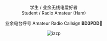 <p align="center">学生 / 业余无线电爱好者<br>Student / Radio Amateur (Ham)</p>

<p align="center"> 业余电台呼号 Amateur Radio Callsign <b>BD3PDD</b>👋</p>

<p align="center"><img src="https://github-readme-stats.vercel.app/api?username=izzp&count_private=true&show_icons=true"  alt="izzp" /></p>
<!--
**izzp/izzp** is a ✨ _special_ ✨ repository because its `README.md` (this file) appears on your GitHub profile.

Here are some ideas to get you started:

- 🔭 I’m currently working on ...
- 🌱 I’m currently learning ...
- 👯 I’m looking to collaborate on ...
- 🤔 I’m looking for help with ...
- 💬 Ask me about ...
- 📫 How to reach me: ...
- 😄 Pronouns: ...
- ⚡ Fun fact: ...
-->

